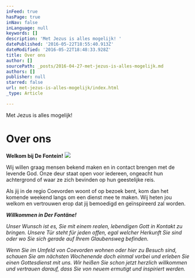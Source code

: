 ```yaml
---
inFeed: true
hasPage: true
inNav: false
inLanguage: null
keywords: []
description: 'Met Jezus is alles mogelijk! '
datePublished: '2016-05-22T18:55:40.913Z'
dateModified: '2016-05-22T18:48:33.928Z'
title: Over ons
author: []
sourcePath: _posts/2016-04-27-met-jezus-is-alles-mogelijk.md
authors: []
publisher: null
starred: false
url: met-jezus-is-alles-mogelijk/index.html
_type: Article

---
```

Met Jezus is alles mogelijk! 

# Over ons

**Welkom bij De Fontein!**
![](https://the-grid-user-content.s3-us-west-2.amazonaws.com/56f59512-06b8-4c6f-9bd3-3156e0dfb33a.jpg)

Wij willen graag mensen bekend maken en in contact brengen met de levende God. Onze deur staat open voor iedereen, ongeacht hun achtergrond of waar ze zich bevinden op hun geestelijke reis.

Als jij in de regio Coevorden woont of op bezoek bent, kom dan het komende weekend langs om een dienst mee te maken. Wij heten jou welkom en vertrouwen erop dat jij bemoedigd en geïnspireerd zal worden.

_**Willkommen in Der Fontäne!**_

_Unser Wunsch ist es, Sie mit einem realen, lebendigen Gott in Kontakt zu bringen. Unsere Tür steht für jeden offen, egal welcher Herkunft Sie sind oder wo Sie sich gerade auf Ihrem Glaubensweg befinden._

_Wenn Sie im Umfeld von Coevorden wohnen oder hier zu Besuch sind, schauen Sie am nächsten Wochenende doch einmal vorbei und erleben Sie einen Gottesdienst mit uns. Wir heißen Sie schon jetzt herzlich willkommen und vertrauen darauf, dass Sie von neuem ermutigt und inspiriert werden._